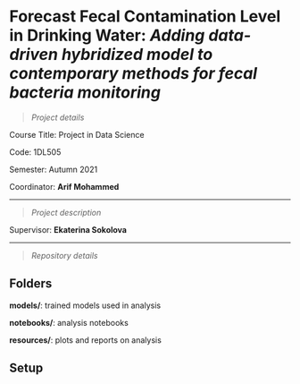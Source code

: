 # Forecast Fecal Contamination Level in Drinking Water: *Adding data-driven hybridized model to contemporary methods for fecal bacteria monitoring*

> *Project details*

Course Title: Project in Data Science 

Code: 1DL505 

Semester: Autumn 2021 

Coordinator: **Arif Mohammed**

--- 

> *Project description*

Supervisor: **Ekaterina Sokolova** 

---

> *Repository details*

## Folders 

**models/**: trained models used in analysis

**notebooks/**: analysis notebooks

**resources/**: plots and reports on analysis

## Setup 

